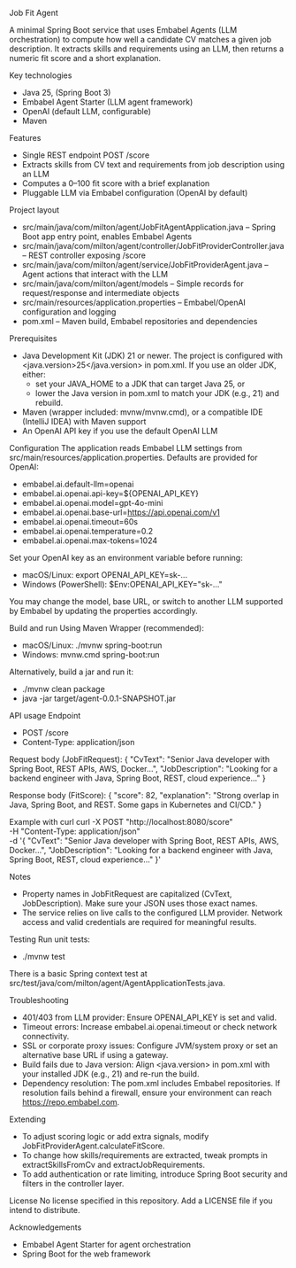 Job Fit Agent

A minimal Spring Boot service that uses Embabel Agents (LLM orchestration) to compute how well a candidate CV matches a given job description. It extracts skills and requirements using an LLM, then returns a numeric fit score and a short explanation.

Key technologies
- Java 25, (Spring Boot 3)
- Embabel Agent Starter (LLM agent framework)
- OpenAI (default LLM, configurable)
- Maven

Features
- Single REST endpoint POST /score
- Extracts skills from CV text and requirements from job description using an LLM
- Computes a 0–100 fit score with a brief explanation
- Pluggable LLM via Embabel configuration (OpenAI by default)

Project layout
- src/main/java/com/milton/agent/JobFitAgentApplication.java – Spring Boot app entry point, enables Embabel Agents
- src/main/java/com/milton/agent/controller/JobFitProviderController.java – REST controller exposing /score
- src/main/java/com/milton/agent/service/JobFitProviderAgent.java – Agent actions that interact with the LLM
- src/main/java/com/milton/agent/models – Simple records for request/response and intermediate objects
- src/main/resources/application.properties – Embabel/OpenAI configuration and logging
- pom.xml – Maven build, Embabel repositories and dependencies

Prerequisites
- Java Development Kit (JDK) 21 or newer. The project is configured with <java.version>25</java.version> in pom.xml. If you use an older JDK, either:
  - set your JAVA_HOME to a JDK that can target Java 25, or
  - lower the Java version in pom.xml to match your JDK (e.g., 21) and rebuild.
- Maven (wrapper included: mvnw/mvnw.cmd), or a compatible IDE (IntelliJ IDEA) with Maven support
- An OpenAI API key if you use the default OpenAI LLM

Configuration
The application reads Embabel LLM settings from src/main/resources/application.properties. Defaults are provided for OpenAI:

- embabel.ai.default-llm=openai
- embabel.ai.openai.api-key=${OPENAI_API_KEY}
- embabel.ai.openai.model=gpt-4o-mini
- embabel.ai.openai.base-url=https://api.openai.com/v1
- embabel.ai.openai.timeout=60s
- embabel.ai.openai.temperature=0.2
- embabel.ai.openai.max-tokens=1024

Set your OpenAI key as an environment variable before running:
- macOS/Linux: export OPENAI_API_KEY=sk-... 
- Windows (PowerShell): $Env:OPENAI_API_KEY="sk-..."

You may change the model, base URL, or switch to another LLM supported by Embabel by updating the properties accordingly.

Build and run
Using Maven Wrapper (recommended):
- macOS/Linux: ./mvnw spring-boot:run
- Windows: mvnw.cmd spring-boot:run

Alternatively, build a jar and run it:
- ./mvnw clean package
- java -jar target/agent-0.0.1-SNAPSHOT.jar

API usage
Endpoint
- POST /score
- Content-Type: application/json

Request body (JobFitRequest):
{
  "CvText": "Senior Java developer with Spring Boot, REST APIs, AWS, Docker...",
  "JobDescription": "Looking for a backend engineer with Java, Spring Boot, REST, cloud experience..."
}

Response body (FitScore):
{
  "score": 82,
  "explanation": "Strong overlap in Java, Spring Boot, and REST. Some gaps in Kubernetes and CI/CD."
}

Example with curl
curl -X POST "http://localhost:8080/score" \
  -H "Content-Type: application/json" \
  -d '{
        "CvText": "Senior Java developer with Spring Boot, REST APIs, AWS, Docker...",
        "JobDescription": "Looking for a backend engineer with Java, Spring Boot, REST, cloud experience..."
      }'

Notes
- Property names in JobFitRequest are capitalized (CvText, JobDescription). Make sure your JSON uses those exact names.
- The service relies on live calls to the configured LLM provider. Network access and valid credentials are required for meaningful results.

Testing
Run unit tests:
- ./mvnw test

There is a basic Spring context test at src/test/java/com/milton/agent/AgentApplicationTests.java.

Troubleshooting
- 401/403 from LLM provider: Ensure OPENAI_API_KEY is set and valid.
- Timeout errors: Increase embabel.ai.openai.timeout or check network connectivity.
- SSL or corporate proxy issues: Configure JVM/system proxy or set an alternative base URL if using a gateway.
- Build fails due to Java version: Align <java.version> in pom.xml with your installed JDK (e.g., 21) and re-run the build.
- Dependency resolution: The pom.xml includes Embabel repositories. If resolution fails behind a firewall, ensure your environment can reach https://repo.embabel.com.

Extending
- To adjust scoring logic or add extra signals, modify JobFitProviderAgent.calculateFitScore.
- To change how skills/requirements are extracted, tweak prompts in extractSkillsFromCv and extractJobRequirements.
- To add authentication or rate limiting, introduce Spring Boot security and filters in the controller layer.

License
No license specified in this repository. Add a LICENSE file if you intend to distribute.

Acknowledgements
- Embabel Agent Starter for agent orchestration
- Spring Boot for the web framework
